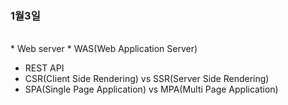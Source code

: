 <h3>1월3일</h3><br/>
* Web server
* WAS(Web Application Server)

* REST API
* CSR(Client Side Rendering) vs SSR(Server Side Rendering)
* SPA(Single Page Application) vs MPA(Multi Page Application)

